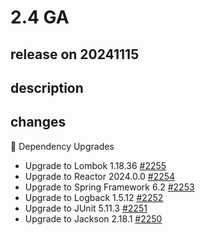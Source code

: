 # 2.4 GA

## release on 20241115

## description

## changes

🔨 Dependency Upgrades

* Upgrade to Lombok 1.18.36 <a href="https://github.com/spring-projects/spring-hateoas/issues/2255" data-hovercard-type="issue" data-hovercard-url="/spring-projects/spring-hateoas/issues/2255/hovercard">#2255</a>
* Upgrade to Reactor 2024.0.0 <a href="https://github.com/spring-projects/spring-hateoas/issues/2254" data-hovercard-type="issue" data-hovercard-url="/spring-projects/spring-hateoas/issues/2254/hovercard">#2254</a>
* Upgrade to Spring Framework 6.2 <a href="https://github.com/spring-projects/spring-hateoas/issues/2253" data-hovercard-type="issue" data-hovercard-url="/spring-projects/spring-hateoas/issues/2253/hovercard">#2253</a>
* Upgrade to Logback 1.5.12 <a href="https://github.com/spring-projects/spring-hateoas/issues/2252" data-hovercard-type="issue" data-hovercard-url="/spring-projects/spring-hateoas/issues/2252/hovercard">#2252</a>
* Upgrade to JUnit 5.11.3 <a href="https://github.com/spring-projects/spring-hateoas/issues/2251" data-hovercard-type="issue" data-hovercard-url="/spring-projects/spring-hateoas/issues/2251/hovercard">#2251</a>
* Upgrade to Jackson 2.18.1 <a href="https://github.com/spring-projects/spring-hateoas/issues/2250" data-hovercard-type="issue" data-hovercard-url="/spring-projects/spring-hateoas/issues/2250/hovercard">#2250</a>

